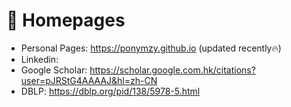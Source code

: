 # 📎 Homepages
- Personal Pages: https://ponymzy.github.io (updated recently🔥)
- Linkedin: 
- Google Scholar: https://scholar.google.com.hk/citations?user=pJRStG4AAAAJ&hl=zh-CN
- DBLP: https://dblp.org/pid/138/5978-5.html
